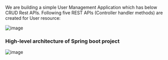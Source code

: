 
We are building a simple User Management Application which has below CRUD Rest APIs. Following five REST APIs (Controller handler methods) are created for User resource:

![image](https://github.com/hoangtien2k3qx1/learn-spring-boot/assets/122768076/5d1a4f91-f2aa-4a99-b122-3462e729fea9)

### High-level architecture of Spring boot project
![image](https://github.com/hoangtien2k3qx1/learn-spring-boot/assets/122768076/c862ad76-0790-4b4d-ac19-099086585c37)
